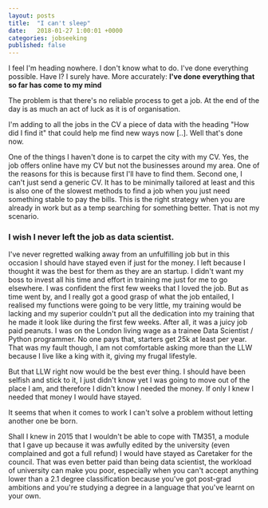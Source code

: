 ```yaml
---
layout: posts
title:  "I can't sleep"
date:   2018-01-27 1:00:01 +0000
categories: jobseeking
published: false
---
```

I feel I'm heading nowhere. I don't know what to do. I've done everything possible. Have I? I surely have. More accurately: **I've done everything that so far has come to my mind**

The problem is that there's no reliable process to get a job. At the end of the day is as much an act of luck as it is of organisation.

I'm adding to all the jobs in the CV a piece of data with the heading "How did I find it" that could help me find new ways now [..]. Well that's done now.

One of the things I haven't done is to carpet the city with my CV. Yes, the job offers online have my CV but not the businesses around my area. One of the reasons for this is because first I'll have to find them. Second one, I can't just send a generic CV. It has to be minimally tailored at least and this is also one of the slowest methods to find a job when you just need something stable to pay the bills. This is the right strategy when you are already in work but as a temp searching for something better. That is not my scenario.

### I wish I never left the job as data scientist.

I've never regretted walking away from an unfulfilling job but in this occasion I should have stayed even if just for the money. I left because I thought it was the best for them as they are an startup. I didn't want my boss to invest all his time and effort in training me just for me to go elsewhere. I was confident the first few weeks that I loved the job. But as time went by, and I really got a good grasp of what the job entailed, I realised my functions were going to be very little, my training would be lacking and my superior couldn't put all the dedication into my training that he made it look like during the first few weeks. After all, it was a juicy job paid peanuts. I was on the London living wage as a trainee Data Scientist / Python programmer. No one pays that, starters get 25k at least per year. That was my fault though, I am not comfortable asking more than the LLW because I live like a king with it, giving my frugal lifestyle.

But that LLW right now would be the best ever thing. I should have been selfish and stick to it, I just didn't know yet I was going to move out of the place I am, and therefore I didn't know I needed the money. If only I knew I needed that money I would have stayed.

It seems that when it comes to work I can't solve a problem without letting another one be born.

Shall I knew in 2015 that I wouldn't be able to cope with TM351, a module that I gave up because it was awfully edited by the university (even complained and got a full refund) I would have stayed as Caretaker for the council. That was even better paid than being data scientist, the workload of university can make you poor, especially when you can't accept anything lower than a 2.1 degree classification because you've got post-grad ambitions and you're studying a degree in a language that you've learnt on your own.
